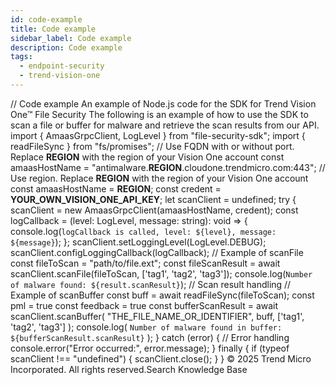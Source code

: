 ```yaml
---
id: code-example
title: Code example
sidebar_label: Code example
description: Code example
tags:
  - endpoint-security
  - trend-vision-one
---
```


/*<![CDATA[*/ $('#title').html($('meta[name=map-description]').attr('content')); /*]]>*/ Code example An example of Node.js code for the SDK for Trend Vision One™ File Security The following is an example of how to use the SDK to scan a file or buffer for malware and retrieve the scan results from our API. import { AmaasGrpcClient, LogLevel } from "file-security-sdk"; import { readFileSync } from "fs/promises"; // Use FQDN with or without port. Replace __REGION__ with the region of your Vision One account const amaasHostName = "antimalware.__REGION__.cloudone.trendmicro.com:443"; // Use region. Replace __REGION__ with the region of your Vision One account const amaasHostName = __REGION__; const credent = __YOUR_OWN_VISION_ONE_API_KEY__; let scanClient = undefined; try { scanClient = new AmaasGrpcClient(amaasHostName, credent); const logCallback = (level: LogLevel, message: string): void => { console.log(`logCallback is called, level: ${level}, message: ${message}`); }; scanClient.setLoggingLevel(LogLevel.DEBUG); scanClient.configLoggingCallback(logCallback); // Example of scanFile const fileToScan = "path/to/file.ext"; const fileScanResult = await scanClient.scanFile(fileToScan, ['tag1', 'tag2', 'tag3']); console.log(`Number of malware found: ${result.scanResult}`); // Scan result handling // Example of scanBuffer const buff = await readFileSync(fileToScan); const pml = true const feedback = true const bufferScanResult = await scanClient.scanBuffer( "THE_FILE_NAME_OR_IDENTIFIER", buff, ['tag1', 'tag2', 'tag3'] ); console.log( `Number of malware found in buffer: ${bufferScanResult.scanResult}` ); } catch (error) { // Error handling console.error("Error occurred:", error.message); } finally { if (typeof scanClient !== "undefined") { scanClient.close(); } } © 2025 Trend Micro Incorporated. All rights reserved.Search Knowledge Base